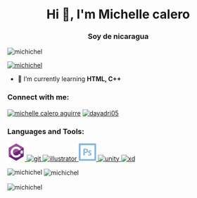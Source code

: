 <h1 align="center">Hi 👋, I'm Michelle calero</h1>
<h3 align="center">Soy de nicaragua</h3>

<p align="left"> <img src="https://komarev.com/ghpvc/?username=michichel&label=Profile%20views&color=0e75b6&style=flat" alt="michichel" /> </p>

<p align="left"> <a href="https://github.com/ryo-ma/github-profile-trophy"><img src="https://github-profile-trophy.vercel.app/?username=michichel" alt="michichel" /></a> </p>

- 🌱 I’m currently learning **HTML, C++**

<h3 align="left">Connect with me:</h3>
<p align="left">
<a href="https://fb.com/michelle calero aguirre" target="blank"><img align="center" src="https://raw.githubusercontent.com/rahuldkjain/github-profile-readme-generator/master/src/images/icons/Social/facebook.svg" alt="michelle calero aguirre" height="30" width="40" /></a>
<a href="https://instagram.com/dayadri05" target="blank"><img align="center" src="https://raw.githubusercontent.com/rahuldkjain/github-profile-readme-generator/master/src/images/icons/Social/instagram.svg" alt="dayadri05" height="30" width="40" /></a>
</p>

<h3 align="left">Languages and Tools:</h3>
<p align="left"> <a href="https://www.w3schools.com/cs/" target="_blank" rel="noreferrer"> <img src="https://raw.githubusercontent.com/devicons/devicon/master/icons/csharp/csharp-original.svg" alt="csharp" width="40" height="40"/> </a> <a href="https://git-scm.com/" target="_blank" rel="noreferrer"> <img src="https://www.vectorlogo.zone/logos/git-scm/git-scm-icon.svg" alt="git" width="40" height="40"/> </a> <a href="https://www.adobe.com/in/products/illustrator.html" target="_blank" rel="noreferrer"> <img src="https://www.vectorlogo.zone/logos/adobe_illustrator/adobe_illustrator-icon.svg" alt="illustrator" width="40" height="40"/> </a> <a href="https://www.photoshop.com/en" target="_blank" rel="noreferrer"> <img src="https://raw.githubusercontent.com/devicons/devicon/master/icons/photoshop/photoshop-line.svg" alt="photoshop" width="40" height="40"/> </a> <a href="https://unity.com/" target="_blank" rel="noreferrer"> <img src="https://www.vectorlogo.zone/logos/unity3d/unity3d-icon.svg" alt="unity" width="40" height="40"/> </a> <a href="https://www.adobe.com/products/xd.html" target="_blank" rel="noreferrer"> <img src="https://cdn.worldvectorlogo.com/logos/adobe-xd.svg" alt="xd" width="40" height="40"/> </a> </p>

<p><img align="left" src="https://github-readme-stats.vercel.app/api/top-langs?username=michichel&show_icons=true&locale=en&layout=compact" alt="michichel" /></p>

<p>&nbsp;<img align="center" src="https://github-readme-stats.vercel.app/api?username=michichel&show_icons=true&locale=en" alt="michichel" /></p>

<p><img align="center" src="https://github-readme-streak-stats.herokuapp.com/?user=michichel&" alt="michichel" /></p>
